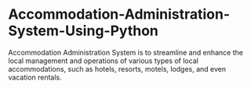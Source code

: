 # Accommodation-Administration-System-Using-Python
Accommodation Administration System is to streamline and enhance the local management and operations of various types of local accommodations, such as hotels, resorts, motels, lodges, and even vacation rentals. 

